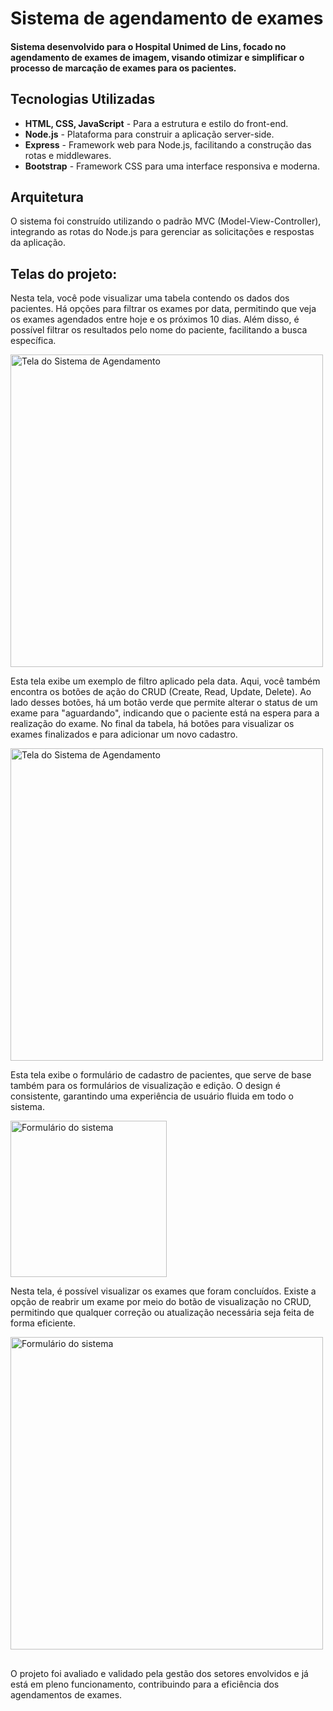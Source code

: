 # Sistema de agendamento de exames

#### Sistema desenvolvido para o Hospital Unimed de Lins, focado no agendamento de exames de imagem, visando otimizar e simplificar o processo de marcação de exames para os pacientes.

## Tecnologias Utilizadas

- **HTML, CSS, JavaScript** - Para a estrutura e estilo do front-end.
- **Node.js** - Plataforma para construir a aplicação server-side.
- **Express** - Framework web para Node.js, facilitando a construção das rotas e middlewares.
- **Bootstrap** - Framework CSS para uma interface responsiva e moderna.

## Arquitetura

O sistema foi construído utilizando o padrão MVC (Model-View-Controller), integrando as rotas do Node.js para gerenciar as solicitações e respostas da aplicação.

## Telas do projeto:
Nesta tela, você pode visualizar uma tabela contendo os dados dos pacientes. Há opções para filtrar os exames por data, permitindo que veja os exames agendados entre hoje e os próximos 10 dias. Além disso, é possível filtrar os resultados pelo nome do paciente, facilitando a busca específica.

<img src="https://github.com/user-attachments/assets/47a43239-cd66-4edd-8fc8-d83f5de3212c" alt="Tela do Sistema de Agendamento" width="500">

Esta tela exibe um exemplo de filtro aplicado pela data. Aqui, você também encontra os botões de ação do CRUD (Create, Read, Update, Delete). Ao lado desses botões, há um botão verde que permite alterar o status de um exame para "aguardando", indicando que o paciente está na espera para a realização do exame. No final da tabela, há botões para visualizar os exames finalizados e para adicionar um novo cadastro.

<img src="https://github.com/user-attachments/assets/b957fa66-3533-4216-a117-ef57bf578b57" alt="Tela do Sistema de Agendamento" width="500">

Esta tela exibe o formulário de cadastro de pacientes, que serve de base também para os formulários de visualização e edição. O design é consistente, garantindo uma experiência de usuário fluida em todo o sistema.

<img src="https://github.com/user-attachments/assets/31b16c58-6b48-4907-acc3-57ee713a6567" alt="Formulário do sistema" width="250">

Nesta tela, é possível visualizar os exames que foram concluídos. Existe a opção de reabrir um exame por meio do botão de visualização no CRUD, permitindo que qualquer correção ou atualização necessária seja feita de forma eficiente. 

<img src="https://github.com/user-attachments/assets/511f4899-57dc-49b9-9d76-8c9b354806c1" alt="Formulário do sistema" width="500">

##
O projeto foi avaliado e validado pela gestão dos setores envolvidos e já está em pleno funcionamento, contribuindo para a eficiência dos agendamentos de exames.

